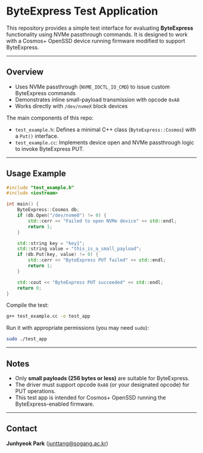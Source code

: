 # ByteExpress Test Application

This repository provides a simple test interface for evaluating **ByteExpress** functionality using NVMe passthrough commands. 
It is designed to work with a Cosmos+ OpenSSD device running firmware modified to support ByteExpress.

---

## Overview

- Uses NVMe passthrough (`NVME_IOCTL_IO_CMD`) to issue custom ByteExpress commands
- Demonstrates inline small-payload transmission with opcode `0xA8`
- Works directly with `/dev/nvmeX` block devices

The main components of this repo:

- `test_example.h`: Defines a minimal C++ class (`ByteExpress::Cosmos`) with a `Put()` interface.
- `test_example.cc`: Implements device open and NVMe passthrough logic to invoke ByteExpress PUT.

---

## Usage Example

```cpp
#include "test_example.h"
#include <iostream>

int main() {
    ByteExpress::Cosmos db;
    if (db.Open("/dev/nvme0") != 0) {
        std::cerr << "Failed to open NVMe device" << std::endl;
        return 1;
    }

    std::string key = "key1";
    std::string value = "this_is_a_small_payload";
    if (db.Put(key, value) != 0) {
        std::cerr << "ByteExpress PUT failed" << std::endl;
        return 1;
    }

    std::cout << "ByteExpress PUT succeeded" << std::endl;
    return 0;
}
```

Compile the test:

```bash
g++ test_example.cc -o test_app
```

Run it with appropriate permissions (you may need `sudo`):

```bash
sudo ./test_app
```

---

## Notes

- Only **small payloads (256 bytes or less)** are suitable for ByteExpress.
- The driver must support opcode `0xA8` (or your designated opcode) for PUT operations.
- This test app is intended for Cosmos+ OpenSSD running the ByteExpress-enabled firmware.

---

## Contact

**Junhyeok Park** (junttang@sogang.ac.kr)
